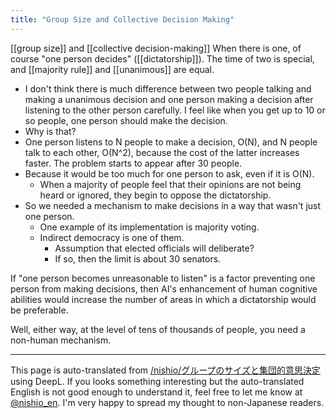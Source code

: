 ```yaml
---
title: "Group Size and Collective Decision Making"
---
```


[[group size]] and [[collective decision-making]]
When there is one, of course "one person decides" ([[dictatorship]]).
The time of two is special, and [[majority rule]] and [[unanimous]] are equal.
- I don't think there is much difference between two people talking and making a unanimous decision and one person making a decision after listening to the other person carefully.
I feel like when you get up to 10 or so people, one person should make the decision.
- Why is that?
- One person listens to N people to make a decision, O(N), and N people talk to each other, O(N^2), because the cost of the latter increases faster.
The problem starts to appear after 30 people.
- Because it would be too much for one person to ask, even if it is O(N).
    - When a majority of people feel that their opinions are not being heard or ignored, they begin to oppose the dictatorship.
- So we needed a mechanism to make decisions in a way that wasn't just one person.
    - One example of its implementation is majority voting.
    - Indirect democracy is one of them.
        - Assumption that elected officials will deliberate?
        - If so, then the limit is about 30 senators.

If "one person becomes unreasonable to listen" is a factor preventing one person from making decisions, then AI's enhancement of human cognitive abilities would increase the number of areas in which a dictatorship would be preferable.

Well, either way, at the level of tens of thousands of people, you need a non-human mechanism.


---
This page is auto-translated from [/nishio/グループのサイズと集団的意思決定](https://scrapbox.io/nishio/グループのサイズと集団的意思決定) using DeepL. If you looks something interesting but the auto-translated English is not good enough to understand it, feel free to let me know at [@nishio_en](https://twitter.com/nishio_en). I'm very happy to spread my thought to non-Japanese readers.